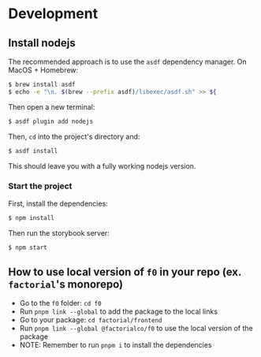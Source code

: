 # Development

## Install nodejs

The recommended approach is to use the `asdf` dependency manager. On MacOS +
Homebrew:

```bash
$ brew install asdf
$ echo -e "\n. $(brew --prefix asdf)/libexec/asdf.sh" >> ${
```

Then open a new terminal:

```bash
$ asdf plugin add nodejs
```

Then, `cd` into the project's directory and:

```bash
$ asdf install
```

This should leave you with a fully working nodejs version.

### Start the project

First, install the dependencies:

```bash
$ npm install
```

Then run the storybook server:

```bash
$ npm start
```

## How to use local version of `f0` in your repo (ex. `factorial`'s monorepo)

- Go to the `f0` folder: `cd f0`
- Run `pnpm link --global` to add the package to the local links
- Go to your package: `cd factorial/frontend`
- Run `pnpm link --global @factorialco/f0` to use the local version of the
  package
- NOTE: Remember to run `pnpm i` to install the dependencies
